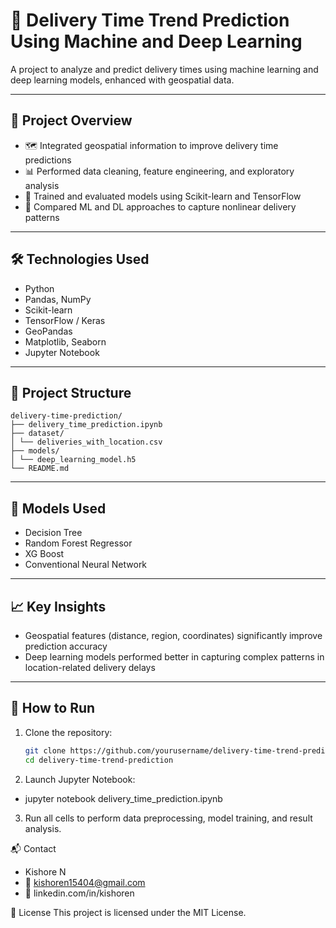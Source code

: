 # 🚚 Delivery Time Trend Prediction Using Machine and Deep Learning

A project to analyze and predict delivery times using machine learning and deep learning models, enhanced with geospatial data.

---

## 📌 Project Overview

- 🗺️ Integrated geospatial information to improve delivery time predictions
- 📊 Performed data cleaning, feature engineering, and exploratory analysis
- 🤖 Trained and evaluated models using Scikit-learn and TensorFlow
- 🧠 Compared ML and DL approaches to capture nonlinear delivery patterns

---

## 🛠️ Technologies Used

- Python
- Pandas, NumPy
- Scikit-learn
- TensorFlow / Keras
- GeoPandas
- Matplotlib, Seaborn
- Jupyter Notebook

---
## 📁 Project Structure
```
delivery-time-prediction/
├── delivery_time_prediction.ipynb
├── dataset/
│ └── deliveries_with_location.csv
├── models/
│ └── deep_learning_model.h5
└── README.md
```
---

## 🧪 Models Used

- Decision Tree
- Random Forest Regressor
- XG Boost
- Conventional Neural Network

---

## 📈 Key Insights

- Geospatial features (distance, region, coordinates) significantly improve prediction accuracy
- Deep learning models performed better in capturing complex patterns in location-related delivery delays

---

## 🚀 How to Run

1. Clone the repository:
   ```bash
   git clone https://github.com/yourusername/delivery-time-trend-prediction.git
   cd delivery-time-trend-prediction

2. Launch Jupyter Notebook:
- jupyter notebook delivery_time_prediction.ipynb

3. Run all cells to perform data preprocessing, model training, and result analysis.

📬 Contact
- Kishore N
- 📧 kishoren15404@gmail.com
- 🔗 linkedin.com/in/kishoren

📄 License
This project is licensed under the MIT License.
